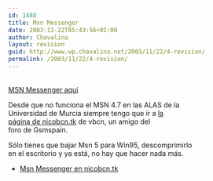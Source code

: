 ```yaml
---
id: 1488
title: Msn Messenger
date: 2003-11-22T05:43:56+02:00
author: Chavalina
layout: revision
guid: http://www.wp.chavalina.net/2003/11/22/4-revision/
permalink: /2003/11/22/4-revision/
---
```

<p align="left">
  <a href="http://www.telefonica.net/web/vgfsite/software/msn5.zip"><br /> MSN Messenger aqu&iacute;</a>
</p>

<p align="left">
  Desde que no funciona el MSN 4.7 en las ALAS de la<br /> Universidad de Murcia siempre tengo que ir a <a href="http://nicobcn.tk" target="_blank">la<br /> p&aacute;gina de nicobcn.tk</a> de <span class="alguien">vbcn</span>, un amigo del<br /> foro de Gsmspain.
</p>

<p align="left">
  S&oacute;lo tienes que bajar Msn 5 para Win95, descomprimirlo<br /> en el escritorio y ya est&aacute;, no hay que hacer nada m&aacute;s.
</p>

  * <a href="http://www.nicobcn.tk" target="_blank">Msn Messenger en nicobcn.tk</a>
